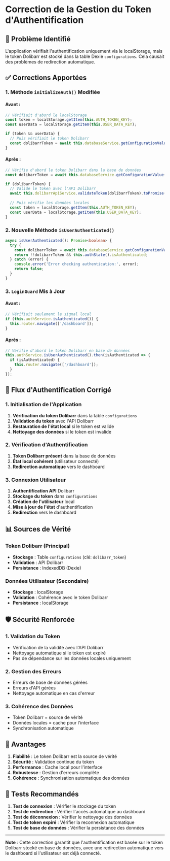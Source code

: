 # Correction de la Gestion du Token d'Authentification

## 🔧 **Problème Identifié**

L'application vérifiait l'authentification uniquement via le localStorage, mais le token Dolibarr est stocké dans la table Dexie `configurations`. Cela causait des problèmes de redirection automatique.

## ✅ **Corrections Apportées**

### **1. Méthode `initializeAuth()` Modifiée**

#### **Avant :**
```typescript
// Vérifiait d'abord le localStorage
const token = localStorage.getItem(this.AUTH_TOKEN_KEY);
const userData = localStorage.getItem(this.USER_DATA_KEY);

if (token && userData) {
  // Puis vérifiait le token Dolibarr
  const dolibarrToken = await this.databaseService.getConfigurationValue(this.DOLIBARR_TOKEN_KEY);
}
```

#### **Après :**
```typescript
// Vérifie d'abord le token Dolibarr dans la base de données
const dolibarrToken = await this.databaseService.getConfigurationValue(this.DOLIBARR_TOKEN_KEY);

if (dolibarrToken) {
  // Valide le token avec l'API Dolibarr
  await this.dolibarrApiService.validateToken(dolibarrToken).toPromise();
  
  // Puis vérifie les données locales
  const token = localStorage.getItem(this.AUTH_TOKEN_KEY);
  const userData = localStorage.getItem(this.USER_DATA_KEY);
}
```

### **2. Nouvelle Méthode `isUserAuthenticated()`**

```typescript
async isUserAuthenticated(): Promise<boolean> {
  try {
    const dolibarrToken = await this.databaseService.getConfigurationValue(this.DOLIBARR_TOKEN_KEY);
    return !!dolibarrToken && this.authState().isAuthenticated;
  } catch (error) {
    console.error('Error checking authentication:', error);
    return false;
  }
}
```

### **3. `LoginGuard` Mis à Jour**

#### **Avant :**
```typescript
// Vérifiait seulement le signal local
if (this.authService.isAuthenticated()) {
  this.router.navigate(['/dashboard']);
}
```

#### **Après :**
```typescript
// Vérifie d'abord le token Dolibarr en base de données
this.authService.isUserAuthenticated().then(isAuthenticated => {
  if (isAuthenticated) {
    this.router.navigate(['/dashboard']);
  }
});
```

## 🔄 **Flux d'Authentification Corrigé**

### **1. Initialisation de l'Application**
1. **Vérification du token Dolibarr** dans la table `configurations`
2. **Validation du token** avec l'API Dolibarr
3. **Restauration de l'état local** si le token est valide
4. **Nettoyage des données** si le token est invalide

### **2. Vérification d'Authentification**
1. **Token Dolibarr présent** dans la base de données
2. **État local cohérent** (utilisateur connecté)
3. **Redirection automatique** vers le dashboard

### **3. Connexion Utilisateur**
1. **Authentification API** Dolibarr
2. **Stockage du token** dans `configurations`
3. **Création de l'utilisateur** local
4. **Mise à jour de l'état** d'authentification
5. **Redirection** vers le dashboard

## 📊 **Sources de Vérité**

### **Token Dolibarr (Principal)**
- **Stockage** : Table `configurations` (clé: `dolibarr_token`)
- **Validation** : API Dolibarr
- **Persistance** : IndexedDB (Dexie)

### **Données Utilisateur (Secondaire)**
- **Stockage** : localStorage
- **Validation** : Cohérence avec le token Dolibarr
- **Persistance** : localStorage

## 🛡️ **Sécurité Renforcée**

### **1. Validation du Token**
- Vérification de la validité avec l'API Dolibarr
- Nettoyage automatique si le token est expiré
- Pas de dépendance sur les données locales uniquement

### **2. Gestion des Erreurs**
- Erreurs de base de données gérées
- Erreurs d'API gérées
- Nettoyage automatique en cas d'erreur

### **3. Cohérence des Données**
- Token Dolibarr = source de vérité
- Données locales = cache pour l'interface
- Synchronisation automatique

## 🚀 **Avantages**

1. **Fiabilité** : Le token Dolibarr est la source de vérité
2. **Sécurité** : Validation continue du token
3. **Performance** : Cache local pour l'interface
4. **Robustesse** : Gestion d'erreurs complète
5. **Cohérence** : Synchronisation automatique des données

## 🔧 **Tests Recommandés**

1. **Test de connexion** : Vérifier le stockage du token
2. **Test de redirection** : Vérifier l'accès automatique au dashboard
3. **Test de déconnexion** : Vérifier le nettoyage des données
4. **Test de token expiré** : Vérifier la reconnexion automatique
5. **Test de base de données** : Vérifier la persistance des données

---

**Note** : Cette correction garantit que l'authentification est basée sur le token Dolibarr stocké en base de données, avec une redirection automatique vers le dashboard si l'utilisateur est déjà connecté.
